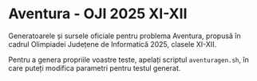 # Aventura - OJI 2025 XI-XII

Generatoarele și sursele oficiale pentru problema Aventura, propusă în cadrul Olimpiadei Județene de Informatică 2025, clasele XI-XII.

Pentru a genera propriile voastre teste, apelați scriptul `aventuragen.sh`, în care puteți modifica parametri pentru testul generat.